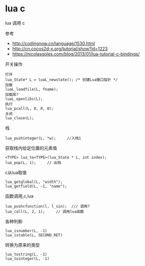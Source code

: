 # lua c

lua 调用 c

参考

* http://codingnow.cn/language/1530.html
* http://cn.cocos2d-x.org/tutorial/show?id=1223
* https://nicolasgoles.com/blog/2013/01/lua-tutorial-c-bindings/

开关操作

	打开
	lua_State* L = luaL_newstate(); /* 创建Lua接口指针 */
	加载
	luaL_loadfile(L, fname);
	加载库?
	luaL_openlibs(L);
	执行
	lua_pcall(L, 0, 0, 0);
	关闭
	lua_close(L);

栈

	lua_pushinteger(L, *w);     //入栈1
	

获取栈内给定位置的元素值

	<TYPE> lua_to<TYPE>(lua_State * L, int index);
	lua_pop(L, 1);     // 出栈


c从lua取值

	lua_getglobal(L, "width");
	lua_getfield(L, -1, "name");

函数调用,c,lua

	lua_pushcfunction(l, l_sin);  /// 调用?
	lua_call(L, 2, 1);     // 调用lua函数


各种判断

	lua_isnumber(L, -1)
	lua_istable(L, SECOND_RET)

转换为原来的类型

	lua_tostring(L, -1)
	lua_tointeger(L, -1)

